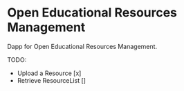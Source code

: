 # Open Educational Resources Management

Dapp for Open Educational Resources Management.

TODO:
- Upload a Resource [x]
- Retrieve ResourceList []